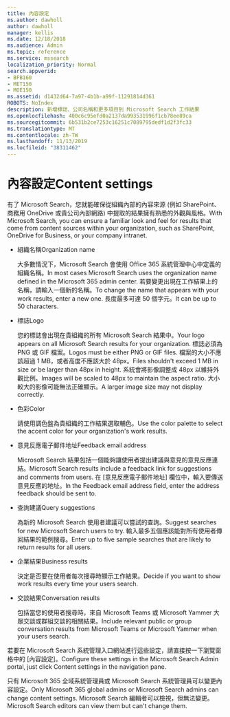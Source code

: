 ```yaml
---
title: 內容設定
ms.author: dawholl
author: dawholl
manager: kellis
ms.date: 12/18/2018
ms.audience: Admin
ms.topic: reference
ms.service: mssearch
localization_priority: Normal
search.appverid:
- BFB160
- MET150
- MOE150
ms.assetid: d1432d64-7a97-4b1b-a99f-11291814d361
ROBOTS: NoIndex
description: 新增標誌、公司名稱和更多項目到 Microsoft Search 工作結果
ms.openlocfilehash: 400c6c95efd0a2137da993531996f1cb78ee89ca
ms.sourcegitcommit: 6b531b2ce7253c16251c7089795dedf1d2f3fc33
ms.translationtype: MT
ms.contentlocale: zh-TW
ms.lasthandoff: 11/13/2019
ms.locfileid: "38311462"
---
```

# <a name="content-settings"></a><span data-ttu-id="82f71-103">內容設定</span><span class="sxs-lookup"><span data-stu-id="82f71-103">Content settings</span></span>

 
<span data-ttu-id="82f71-104">有了 Microsoft Search，您就能確保從組織內部的內容來源 (例如 SharePoint、商務用 OneDrive 或貴公司內部網路) 中提取的結果擁有熟悉的外觀與風格。</span><span class="sxs-lookup"><span data-stu-id="82f71-104">With Microsoft Search, you can ensure a familiar look and feel for results that come from content sources within your organization, such as SharePoint, OneDrive for Business, or your company intranet.</span></span> 
  
- <span data-ttu-id="82f71-105">組織名稱</span><span class="sxs-lookup"><span data-stu-id="82f71-105">Organization name</span></span>
    
    <span data-ttu-id="82f71-106">大多數情況下，Microsoft Search 會使用 Office 365 系統管理中心中定義的組織名稱。</span><span class="sxs-lookup"><span data-stu-id="82f71-106">In most cases Microsoft Search uses the organization name defined in the Microsoft 365 admin center.</span></span> <span data-ttu-id="82f71-107">若要變更出現在工作結果上的名稱，請輸入一個新的名稱。</span><span class="sxs-lookup"><span data-stu-id="82f71-107">To change the name that appears with your work results, enter a new one.</span></span> <span data-ttu-id="82f71-108">長度最多可達 50 個字元。</span><span class="sxs-lookup"><span data-stu-id="82f71-108">It can be up to 50 characters.</span></span>
    
- <span data-ttu-id="82f71-109">標誌</span><span class="sxs-lookup"><span data-stu-id="82f71-109">Logo</span></span>
    
    <span data-ttu-id="82f71-110">您的標誌會出現在貴組織的所有 Microsoft Search 結果中。</span><span class="sxs-lookup"><span data-stu-id="82f71-110">Your logo appears on all Microsoft Search results for your organization.</span></span> <span data-ttu-id="82f71-111">標誌必須為 PNG 或 GIF 檔案。</span><span class="sxs-lookup"><span data-stu-id="82f71-111">Logos must be either PNG or GIF files.</span></span> <span data-ttu-id="82f71-112">檔案的大小不應該超過 1 MB，或者高度不應該大於 48px。</span><span class="sxs-lookup"><span data-stu-id="82f71-112">Files shouldn't exceed 1 MB in size or be larger than 48px in height.</span></span> <span data-ttu-id="82f71-113">系統會將影像調整成 48px 以維持外觀比例。</span><span class="sxs-lookup"><span data-stu-id="82f71-113">Images will be scaled to 48px to maintain the aspect ratio.</span></span> <span data-ttu-id="82f71-114">大小較大的影像可能無法正確顯示。</span><span class="sxs-lookup"><span data-stu-id="82f71-114">A larger image size may not display correctly.</span></span>
    
- <span data-ttu-id="82f71-115">色彩</span><span class="sxs-lookup"><span data-stu-id="82f71-115">Color</span></span>
    
    <span data-ttu-id="82f71-116">請使用調色盤為貴組織的工作結果選取輔色。</span><span class="sxs-lookup"><span data-stu-id="82f71-116">Use the color palette to select the accent color for your organization's work results.</span></span>
    
- <span data-ttu-id="82f71-117">意見反應電子郵件地址</span><span class="sxs-lookup"><span data-stu-id="82f71-117">Feedback email address</span></span>
    
    <span data-ttu-id="82f71-118">Microsoft Search 結果包括一個能夠讓使用者提出建議與意見的意見反應連結。</span><span class="sxs-lookup"><span data-stu-id="82f71-118">Microsoft Search results include a feedback link for suggestions and comments from users.</span></span> <span data-ttu-id="82f71-119">在 [意見反應電子郵件地址] 欄位中，輸入要傳送意見反應的地址。</span><span class="sxs-lookup"><span data-stu-id="82f71-119">In the Feedback email address field, enter the address feedback should be sent to.</span></span>
    
- <span data-ttu-id="82f71-120">查詢建議</span><span class="sxs-lookup"><span data-stu-id="82f71-120">Query suggestions</span></span>
    
    <span data-ttu-id="82f71-121">為新的 Microsoft Search 使用者建議可以嘗試的查詢。</span><span class="sxs-lookup"><span data-stu-id="82f71-121">Suggest searches for new Microsoft Search users to try.</span></span> <span data-ttu-id="82f71-122">輸入最多五個應該能對所有使用者傳回結果的範例搜尋。</span><span class="sxs-lookup"><span data-stu-id="82f71-122">Enter up to five sample searches that are likely to return results for all users.</span></span>
    
- <span data-ttu-id="82f71-123">企業結果</span><span class="sxs-lookup"><span data-stu-id="82f71-123">Business results</span></span>
    
    <span data-ttu-id="82f71-124">決定是否要在使用者每次搜尋時顯示工作結果。</span><span class="sxs-lookup"><span data-stu-id="82f71-124">Decide if you want to show work results every time your users search.</span></span>
    
- <span data-ttu-id="82f71-125">交談結果</span><span class="sxs-lookup"><span data-stu-id="82f71-125">Conversation results</span></span>
    
    <span data-ttu-id="82f71-126">包括當您的使用者搜尋時，來自 Microsoft Teams 或 Microsoft Yammer 大眾交談或群組交談的相關結果。</span><span class="sxs-lookup"><span data-stu-id="82f71-126">Include relevant public or group conversation results from Microsoft Teams or Microsoft Yammer when your users search.</span></span>
    
<span data-ttu-id="82f71-127">若要在 Microsoft Search 系統管理入口網站進行這些設定，請直接按一下瀏覽窗格中的 [內容設定]。</span><span class="sxs-lookup"><span data-stu-id="82f71-127">Configure these settings in the Microsoft Search Admin portal, just click Content settings in the navigation pane.</span></span>
  
<span data-ttu-id="82f71-128">只有 Microsoft 365 全域系統管理員或 Microsoft Search 系統管理員可以變更內容設定。</span><span class="sxs-lookup"><span data-stu-id="82f71-128">Only Microsoft 365 global admins or Microsoft Search admins can change content settings.</span></span> <span data-ttu-id="82f71-129">Microsoft Search 編輯者可以檢視，但無法變更。</span><span class="sxs-lookup"><span data-stu-id="82f71-129">Microsoft Search editors can view them but can't change them.</span></span>


